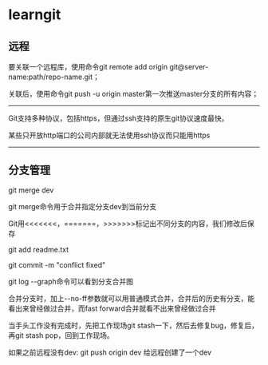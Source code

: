 # learngit

## 远程
要关联一个远程库，使用命令git remote add origin git@server-name:path/repo-name.git；

关联后，使用命令git push -u origin master第一次推送master分支的所有内容；

----
Git支持多种协议，包括https，但通过ssh支持的原生git协议速度最快。

某些只开放http端口的公司内部就无法使用ssh协议而只能用https

----

## 分支管理

git merge dev

git merge命令用于合并指定分支dev到当前分支

Git用<<<<<<<，=======，>>>>>>>标记出不同分支的内容，我们修改后保存

git add readme.txt 

git commit -m "conflict fixed"

git log --graph命令可以看到分支合并图

合并分支时，加上--no-ff参数就可以用普通模式合并，合并后的历史有分支，能看出来曾经做过合并，而fast forward合并就看不出来曾经做过合并

当手头工作没有完成时，先把工作现场git stash一下，然后去修复bug，修复后，再git stash pop，回到工作现场。

如果之前远程没有dev: git push origin dev 给远程创建了一个dev
